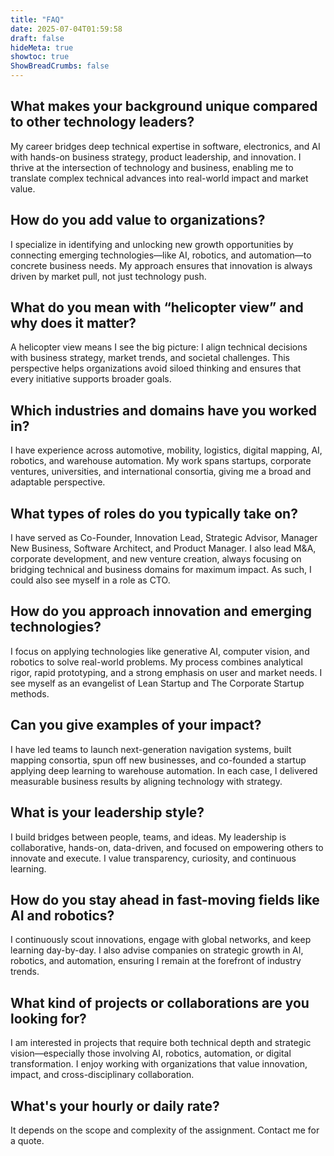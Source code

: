 ```yaml
---
title: "FAQ"
date: 2025-07-04T01:59:58
draft: false
hideMeta: true
showtoc: true
ShowBreadCrumbs: false
---
```


## What makes your background unique compared to other technology leaders?

My career bridges deep technical expertise in software, electronics, and AI with hands-on business strategy, product leadership, and innovation. I thrive at the intersection of technology and business, enabling me to translate complex technical advances into real-world impact and market value.

## How do you add value to organizations?

I specialize in identifying and unlocking new growth opportunities by connecting emerging technologies—like AI, robotics, and automation—to concrete business needs. My approach ensures that innovation is always driven by market pull, not just technology push.

## What do you mean with “helicopter view” and why does it matter?

A helicopter view means I see the big picture: I align technical decisions with business strategy, market trends, and societal challenges. This perspective helps organizations avoid siloed thinking and ensures that every initiative supports broader goals.

## Which industries and domains have you worked in?

I have experience across automotive, mobility, logistics, digital mapping, AI, robotics, and warehouse automation. My work spans startups, corporate ventures, universities, and international consortia, giving me a broad and adaptable perspective.

## What types of roles do you typically take on?

I have served as Co-Founder, Innovation Lead, Strategic Advisor, Manager New Business, Software Architect, and Product Manager. I also lead M&A, corporate development, and new venture creation, always focusing on bridging technical and business domains for maximum impact. As such, I could also see myself in a role as CTO.

## How do you approach innovation and emerging technologies?

I focus on applying technologies like generative AI, computer vision, and robotics to solve real-world problems. My process combines analytical rigor, rapid prototyping, and a strong emphasis on user and market needs. I see myself as an evangelist of Lean Startup and The Corporate Startup methods.

## Can you give examples of your impact?

I have led teams to launch next-generation navigation systems, built mapping consortia, spun off new businesses, and co-founded a startup applying deep learning to warehouse automation. In each case, I delivered measurable business results by aligning technology with strategy.

## What is your leadership style?

I build bridges between people, teams, and ideas. My leadership is collaborative, hands-on, data-driven, and focused on empowering others to innovate and execute. I value transparency, curiosity, and continuous learning.

## How do you stay ahead in fast-moving fields like AI and robotics?

I continuously scout innovations, engage with global networks, and keep learning day-by-day. I also advise companies on strategic growth in AI, robotics, and automation, ensuring I remain at the forefront of industry trends.

## What kind of projects or collaborations are you looking for?

I am interested in projects that require both technical depth and strategic vision—especially those involving AI, robotics, automation, or digital transformation. I enjoy working with organizations that value innovation, impact, and cross-disciplinary collaboration.

## What's your hourly or daily rate?

It depends on the scope and complexity of the assignment. Contact me for a quote.